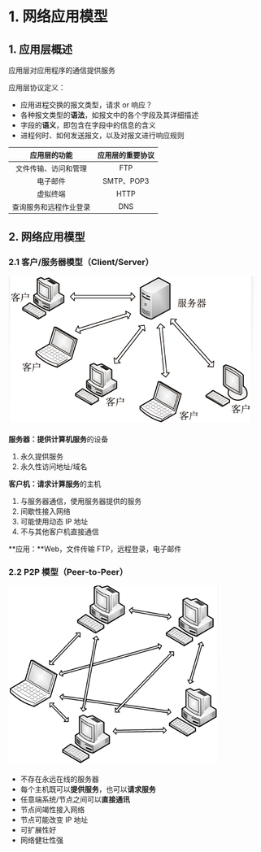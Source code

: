 # 1. 网络应用模型

## 1. 应用层概述

应用层对应用程序的通信提供服务

应用层协议定义：

* 应用进程交换的报文类型，请求 or 响应？
* 各种报文类型的**语法**，如报文中的各个字段及其详细描述
* 字段的**语义**，即包含在字段中的信息的含义
* 进程何时、如何发送报文，以及对报文进行响应规则

| 应用层的**功能** | 应用层的重要**协议** |
| :---: | :---: |
| 文件传输、访问和管理 | FTP |
| 电子邮件 | SMTP、POP3 |
| 虚拟终端 | HTTP |
| 查询服务和远程作业登录 | DNS |

## 2. 网络应用模型

### 2.1 客户/服务器模型（Client/Server）

![](../.gitbook/assets/image%20%28233%29.png)

**服务器：提供计算机服务**的设备

1. 永久提供服务
2. 永久性访问地址/域名

**客户机：请求计算服务**的主机

1. 与服务器通信，使用服务器提供的服务
2. 间歇性接入网络
3. 可能使用动态 IP 地址
4. 不与其他客户机直接通信

**应用：**Web，文件传输 FTP，远程登录，电子邮件

### 2.2 P2P 模型（Peer-to-Peer）

![](../.gitbook/assets/image%20%28204%29.png)

* 不存在永远在线的服务器
* 每个主机既可以**提供服务**，也可以**请求服务**
* 任意端系统/节点之间可以**直接通讯**
* 节点间竭性接入网络
* 节点可能改变 IP 地址
* 可扩展性好
* 网络健壮性强

